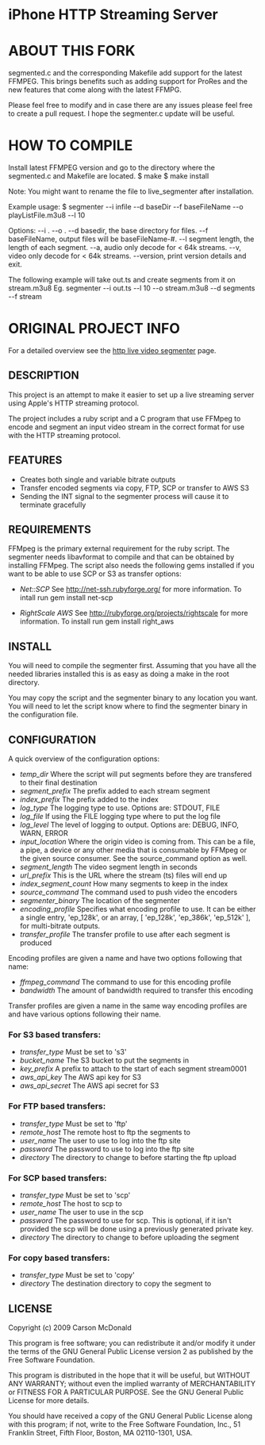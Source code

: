 iPhone HTTP Streaming Server
============================

ABOUT THIS FORK
===============
segmented.c and the corresponding Makefile add support for the latest FFMPEG. This brings benefits such as adding support for ProRes and the new features that come along with the latest FFMPG.

Please feel free to modify and in case there are any issues please feel free to create a pull request. I hope the segmenter.c update will be useful. 

HOW TO COMPILE
==============
Install latest FFMPEG version and go to the directory where the segmented.c and Makefile are located.
$ make
$ make install

Note: You might want to rename the file to live_segmenter after installation.

Example usage:
$ segmenter --i infile --d baseDir --f baseFileName --o playListFile.m3u8 --l 10 

Options: 
--i <infile>.
--o <outfile>.
--d basedir, the base directory for files.
--f baseFileName, output files will be baseFileName-#.
--l segment length, the length of each segment.
--a,  audio only decode for < 64k streams.
--v,  video only decode for < 64k streams.
--version, print version details and exit. 

The following example will take out.ts and create segments from it on stream.m3u8
Eg. segmenter --i out.ts --l 10 --o stream.m3u8 --d segments --f stream

ORIGINAL PROJECT INFO
============================

For a detailed overview see the [http live video segmenter](http://www.ioncannon.net/projects/http-live-video-stream-segmenter-and-distributor/) page.

## DESCRIPTION

This project is an attempt to make it easier to set up a live streaming server using Apple's HTTP streaming protocol.

The project includes a ruby script and a C program that use FFMpeg to encode and segment an input video stream in the correct format for use with the HTTP streaming protocol.

## FEATURES

- Creates both single and variable bitrate outputs
- Transfer encoded segments via copy, FTP, SCP or transfer to AWS S3
- Sending the INT signal to the segmenter process will cause it to terminate gracefully 

## REQUIREMENTS

FFMpeg is the primary external requirement for the ruby script. The segmenter needs libavformat to compile and that can be obtained by installing FFMpeg. The script also needs the following gems installed if you want to be able to use SCP or S3 as transfer options:

- *Net::SCP*
	See http://net-ssh.rubyforge.org/ for more information. To intall run gem install net-scp

- *RightScale AWS*
	See http://rubyforge.org/projects/rightscale for more information. To install run gem install right_aws

## INSTALL

You will need to compile the segmenter first. Assuming that you have all the needed libraries installed this is as easy as doing a make in the root directory. 

You may copy the script and the segmenter binary to any location you want. You will need to let the script know where to find the segmenter binary in the configuration file.

## CONFIGURATION

A quick overview of the configuration options:

- *temp_dir* 
	Where the script will put segments before they are transfered to their final destination
- *segment_prefix* 
	The prefix added to each stream segment 
- *index_prefix* 
	The prefix added to the index
- *log_type* 
	The logging type to use. Options are: STDOUT, FILE
- *log_file* 
	If using the FILE logging type where to put the log file
- *log_level* 
	The level of logging to output. Options are: DEBUG, INFO, WARN, ERROR
- *input_location* 
	Where the origin video is coming from. This can be a file, a pipe, a device or any other media that is consumable by FFMpeg or the given source consumer. See the source_command option as well.
- *segment_length* 
	The video segment length in seconds
- *url_prefix* 
	This is the URL where the stream (ts) files will end up
- *index_segment_count* 
	How many segments to keep in the index
- *source_command* 
	The command used to push video the encoders
- *segmenter_binary* 
	The location of the segmenter
- *encoding_profile* 
	Specifies what encoding profile to use. It can be either a single entry, 'ep_128k', or an array, [ 'ep_128k', 'ep_386k', 'ep_512k' ], for multi-bitrate outputs.
- *transfer_profile* 
	The transfer profile to use after each segment is produced

Encoding profiles are given a name and have two options following that name:

- *ffmpeg_command*
	The command to use for this encoding profile
- *bandwidth* 
	The amount of bandwidth required to transfer this encoding

Transfer profiles are given a name in the same way encoding profiles are and have various options following their name.

### For S3 based transfers:
- *transfer_type*
	Must be set to 's3'
- *bucket_name* 
	The S3 bucket to put the segments in
- *key_prefix* 
	A prefix to attach to the start of each segment stream0001
- *aws_api_key* 
	The AWS api key for S3
- *aws_api_secret* 
	The AWS api secret for S3

### For FTP based transfers:
- *transfer_type*
	Must be set to 'ftp'
- *remote_host*
	The remote host to ftp the segments to
- *user_name*
	The user to use to log into the ftp site
- *password*
	The password to use to log into the ftp site
- *directory*
	The directory to change to before starting the ftp upload

### For SCP based transfers:
- *transfer_type*
	Must be set to 'scp'
- *remote_host*
	The host to scp to
- *user_name*
	The user to use in the scp
- *password*
	The password to use for scp. This is optional, if it isn't provided the scp will be done using a previously generated private key.
- *directory*
	The directory to change to before uploading the segment

### For copy based transfers:
- *transfer_type*
	Must be set to 'copy'
- *directory*
	The destination directory to copy the segment to

## LICENSE

Copyright (c) 2009 Carson McDonald

This program is free software; you can redistribute it and/or
modify it under the terms of the GNU General Public License version 2
as published by the Free Software Foundation.

This program is distributed in the hope that it will be useful,
but WITHOUT ANY WARRANTY; without even the implied warranty of
MERCHANTABILITY or FITNESS FOR A PARTICULAR PURPOSE.  See the
GNU General Public License for more details.

You should have received a copy of the GNU General Public License
along with this program; if not, write to the Free Software
Foundation, Inc., 51 Franklin Street, Fifth Floor, Boston, MA  02110-1301, USA.
